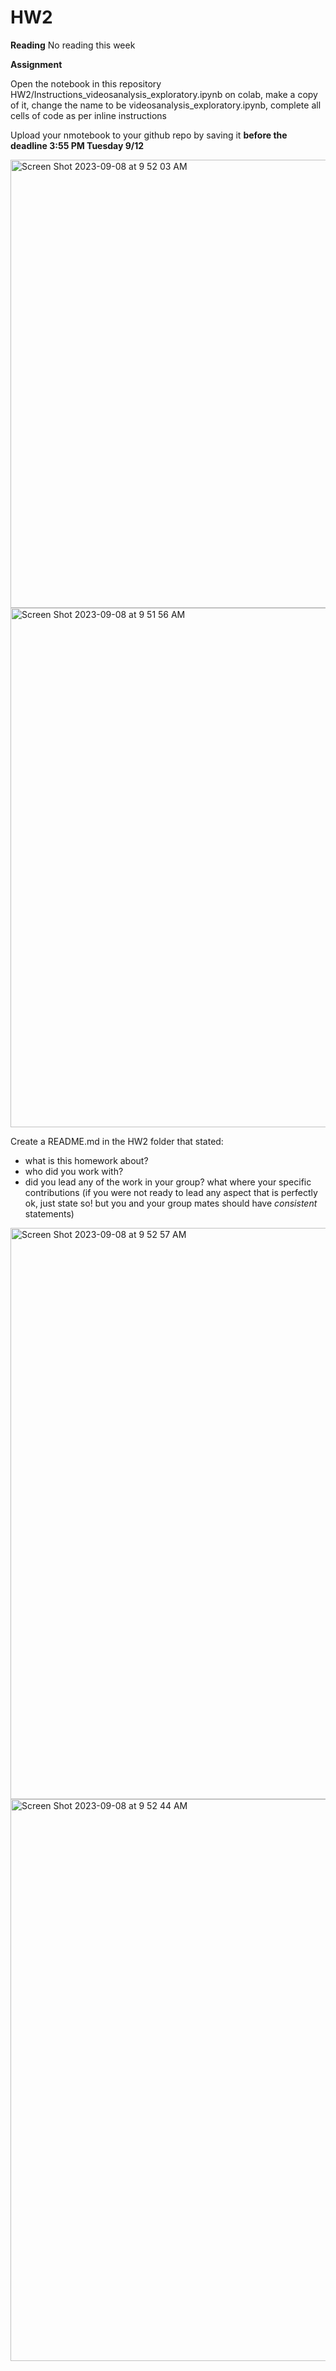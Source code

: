 # HW2

**Reading** No reading this week

**Assignment**

Open the notebook in this repository HW2/Instructions_videosanalysis_exploratory.ipynb on colab, make a copy of it, change the name to be videosanalysis_exploratory.ipynb, complete all cells of code as per inline instructions

Upload your nmotebook to your github repo by saving it **before the deadline 3:55 PM Tuesday 9/12**



<img width="717" alt="Screen Shot 2023-09-08 at 9 52 03 AM" src="https://github.com/fedhere/FDSFE_FBianco/assets/1696902/e9e2f941-221a-47f5-b7eb-667ab83793eb">


  <img width="831" alt="Screen Shot 2023-09-08 at 9 51 56 AM" src="https://github.com/fedhere/FDSFE_FBianco/assets/1696902/cb6d1ac6-5d27-4d02-b351-c64adfb0087d">


Create a README.md in the HW2 folder that stated:

- what is this homework about?
- who did you work with?
- did you lead any of the work in your group? what where your specific contributions (if you were not ready to lead any aspect that is perfectly ok, just state so! but you and your group mates should have _consistent_ statements)
 
<img width="914" alt="Screen Shot 2023-09-08 at 9 52 57 AM" src="https://github.com/fedhere/FDSFE_FBianco/assets/1696902/8fef9ea5-6c91-41ac-996c-e9404243ae96">
<img width="899" alt="Screen Shot 2023-09-08 at 9 52 44 AM" src="https://github.com/fedhere/FDSFE_FBianco/assets/1696902/d08d3333-bb3b-432c-8b3b-e1a1980f0c68">
